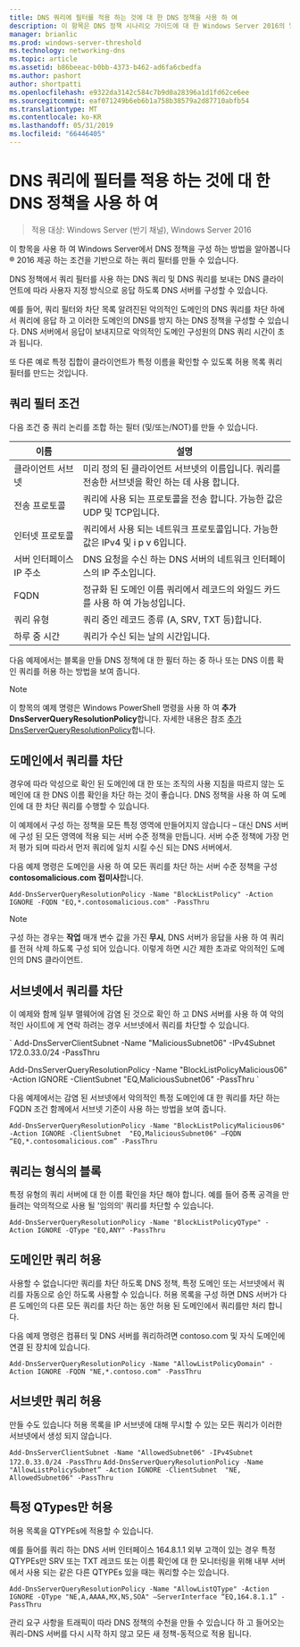 ```yaml
---
title: DNS 쿼리에 필터를 적용 하는 것에 대 한 DNS 정책을 사용 하 여
description: 이 항목은 DNS 정책 시나리오 가이드에 대 한 Windows Server 2016의 일부
manager: brianlic
ms.prod: windows-server-threshold
ms.technology: networking-dns
ms.topic: article
ms.assetid: b86beeac-b0bb-4373-b462-ad6fa6cbedfa
ms.author: pashort
author: shortpatti
ms.openlocfilehash: e9322da3142c584c7b9d0a28396a1d1fd62ce6ee
ms.sourcegitcommit: eaf071249b6eb6b1a758b38579a2d87710abfb54
ms.translationtype: MT
ms.contentlocale: ko-KR
ms.lasthandoff: 05/31/2019
ms.locfileid: "66446405"
---
```

# <a name="use-dns-policy-for-applying-filters-on-dns-queries"></a>DNS 쿼리에 필터를 적용 하는 것에 대 한 DNS 정책을 사용 하 여

>적용 대상: Windows Server (반기 채널), Windows Server 2016

이 항목을 사용 하 여 Windows Server에서 DNS 정책을 구성 하는 방법을 알아봅니다&reg; 2016 제공 하는 조건을 기반으로 하는 쿼리 필터를 만들 수 있습니다. 

DNS 정책에서 쿼리 필터를 사용 하는 DNS 쿼리 및 DNS 쿼리를 보내는 DNS 클라이언트에 따라 사용자 지정 방식으로 응답 하도록 DNS 서버를 구성할 수 있습니다.

예를 들어, 쿼리 필터와 차단 목록 알려진된 악의적인 도메인의 DNS 쿼리를 차단 하에서 쿼리에 응답 하 고 이러한 도메인의 DNS를 방지 하는 DNS 정책을 구성할 수 있습니다. DNS 서버에서 응답이 보내지므로 악의적인 도메인 구성원의 DNS 쿼리 시간이 초과 됩니다.

또 다른 예로 특정 집합이 클라이언트가 특정 이름을 확인할 수 있도록 허용 목록 쿼리 필터를 만드는 것입니다.

## <a name="bkmk_criteria"></a> 쿼리 필터 조건
다음 조건 중 쿼리 논리를 조합 하는 필터 (및/또는/NOT)를 만들 수 있습니다.

|이름|설명|
|-----------------|---------------------|
|클라이언트 서브넷|미리 정의 된 클라이언트 서브넷의 이름입니다. 쿼리를 전송한 서브넷을 확인 하는 데 사용 합니다.|
|전송 프로토콜|쿼리에 사용 되는 프로토콜을 전송 합니다. 가능한 값은 UDP 및 TCP입니다.|
|인터넷 프로토콜|쿼리에서 사용 되는 네트워크 프로토콜입니다. 가능한 값은 IPv4 및 i p v 6입니다.|
|서버 인터페이스 IP 주소|DNS 요청을 수신 하는 DNS 서버의 네트워크 인터페이스의 IP 주소입니다.|
|FQDN|정규화 된 도메인 이름 쿼리에서 레코드의 와일드 카드를 사용 하 여 가능성입니다.|
|쿼리 유형|쿼리 중인 레코드 종류 \(A, SRV, TXT 등\)합니다.|
|하루 중 시간|쿼리가 수신 되는 날의 시간입니다.|

다음 예제에서는 블록을 만들 DNS 정책에 대 한 필터 하는 중 하나 또는 DNS 이름 확인 쿼리를 허용 하는 방법을 보여 줍니다.

>[!NOTE]
>이 항목의 예제 명령은 Windows PowerShell 명령을 사용 하 여 **추가 DnsServerQueryResolutionPolicy**합니다. 자세한 내용은 참조 [추가 DnsServerQueryResolutionPolicy](https://docs.microsoft.com/powershell/module/dnsserver/add-dnsserverqueryresolutionpolicy?view=win10-ps)합니다. 

## <a name="bkmk_block1"></a>도메인에서 쿼리를 차단

경우에 따라 악성으로 확인 된 도메인에 대 한 또는 조직의 사용 지침을 따르지 않는 도메인에 대 한 DNS 이름 확인을 차단 하는 것이 좋습니다. DNS 정책을 사용 하 여 도메인에 대 한 차단 쿼리를 수행할 수 있습니다.

이 예제에서 구성 하는 정책을 모든 특정 영역에 만들어지지 않습니다 – 대신 DNS 서버에 구성 된 모든 영역에 적용 되는 서버 수준 정책을 만듭니다. 서버 수준 정책에 가장 먼저 평가 되며 따라서 먼저 쿼리에 일치 시킬 수신 되는 DNS 서버에서.

다음 예제 명령은 도메인을 사용 하 여 모든 쿼리를 차단 하는 서버 수준 정책을 구성 **contosomalicious.com 접미사**합니다.

`
Add-DnsServerQueryResolutionPolicy -Name "BlockListPolicy" -Action IGNORE -FQDN "EQ,*.contosomalicious.com" -PassThru 
`

>[!NOTE]
>구성 하는 경우는 **작업** 매개 변수 값을 가진 **무시**, DNS 서버가 응답을 사용 하 여 쿼리를 전혀 삭제 하도록 구성 되어 있습니다. 이렇게 하면 시간 제한 초과로 악의적인 도메인의 DNS 클라이언트.

## <a name="bkmk_block2"></a>서브넷에서 쿼리를 차단
이 예제와 함께 일부 맬웨어에 감염 된 것으로 확인 하 고 DNS 서버를 사용 하 여 악의적인 사이트에 게 연락 하려는 경우 서브넷에서 쿼리를 차단할 수 있습니다. 

` Add-DnsServerClientSubnet -Name "MaliciousSubnet06" -IPv4Subnet 172.0.33.0/24 -PassThru

Add-DnsServerQueryResolutionPolicy -Name "BlockListPolicyMalicious06" -Action IGNORE -ClientSubnet  "EQ,MaliciousSubnet06" -PassThru `

다음 예제에서는 감염 된 서브넷에서 악의적인 특정 도메인에 대 한 쿼리를 차단 하는 FQDN 조건 함께에서 서브넷 기준이 사용 하는 방법을 보여 줍니다.

`
Add-DnsServerQueryResolutionPolicy -Name "BlockListPolicyMalicious06" -Action IGNORE -ClientSubnet  "EQ,MaliciousSubnet06" –FQDN “EQ,*.contosomalicious.com” -PassThru
`

## <a name="bkmk_block3"></a>쿼리는 형식의 블록
특정 유형의 쿼리 서버에 대 한 이름 확인을 차단 해야 합니다. 예를 들어 증폭 공격을 만들려는 악의적으로 사용 될 '임의의' 쿼리를 차단할 수 있습니다.

`
Add-DnsServerQueryResolutionPolicy -Name "BlockListPolicyQType" -Action IGNORE -QType "EQ,ANY" -PassThru
`

## <a name="bkmk_allow1"></a>도메인만 쿼리 허용
사용할 수 없습니다만 쿼리를 차단 하도록 DNS 정책, 특정 도메인 또는 서브넷에서 쿼리를 자동으로 승인 하도록 사용할 수 있습니다. 허용 목록을 구성 하면 DNS 서버가 다른 도메인의 다른 모든 쿼리를 차단 하는 동안 허용 된 도메인에서 쿼리를만 처리 합니다.

다음 예제 명령은 컴퓨터 및 DNS 서버를 쿼리하려면 contoso.com 및 자식 도메인에 연결 된 장치에 있습니다.

`
Add-DnsServerQueryResolutionPolicy -Name "AllowListPolicyDomain" -Action IGNORE -FQDN "NE,*.contoso.com" -PassThru 
`

## <a name="bkmk_allow2"></a>서브넷만 쿼리 허용
만들 수도 있습니다 허용 목록을 IP 서브넷에 대해 무시할 수 있는 모든 쿼리가 이러한 서브넷에서 생성 되지 않습니다.

`
Add-DnsServerClientSubnet -Name "AllowedSubnet06" -IPv4Subnet 172.0.33.0/24 -PassThru
`
`
Add-DnsServerQueryResolutionPolicy -Name "AllowListPolicySubnet” -Action IGNORE -ClientSubnet  "NE, AllowedSubnet06" -PassThru
`

## <a name="bkmk_allow3"></a>특정 QTypes만 허용
허용 목록을 QTYPEs에 적용할 수 있습니다. 

예를 들어를 쿼리 하는 DNS 서버 인터페이스 164.8.1.1 외부 고객이 있는 경우 특정 QTYPEs만 SRV 또는 TXT 레코드 또는 이름 확인에 대 한 모니터링을 위해 내부 서버에서 사용 되는 같은 다른 QTYPEs 있을 때는 쿼리할 수는 있습니다.

`
Add-DnsServerQueryResolutionPolicy -Name "AllowListQType" -Action IGNORE -QType "NE,A,AAAA,MX,NS,SOA" –ServerInterface “EQ,164.8.1.1” -PassThru
`

관리 요구 사항을 트래픽이 따라 DNS 정책의 수천을 만들 수 있습니다 하 고 들어오는 쿼리-DNS 서버를 다시 시작 하지 않고 모든 새 정책-동적으로 적용 됩니다. 
